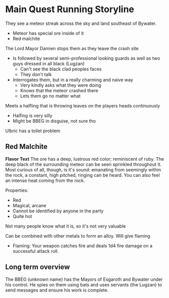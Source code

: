 # Main Quest Running Storyline

They see a meteor streak across the sky and land southeast of Bywater.
- Meteor has special ore inside of it
- Red malchite

The Lord Mayor Damien stops them as they leave the crash site
- Is followed by several semi-professional looking guards as well as two guys
  dressed in all black (Lugzan)
    - Can't see the black clad peoples faces
    - They don't talk
- Interrogates them, but in a really charming and naive way
    - Very kindly asks what they were doing
    - Knows that the meteor crashed there
    - Lets them go no matter what

Meets a halfling that is throwing leaves on the players heads continuously
- Halfing is very silly
- Might be BBEG in disguise, not sure tho

Ulbric has a toilet problem

## Red Malchite

**Flavor Text**
The ore has a deep, lustrous red color; reminiscent of ruby. The deep black of
the surrounding meteor can be seen sprinkled throughout it. Most curious of
all, though, is it's sound: emanating from seemingly within the rock, a
constant, high pitched, ringing can be heard. You can also feel an intense heat
coming from the rock.

Properties:
- Red
- Magical, arcane
- Cannot be identified by anyone in the party
- Quite hot

Not many people know what it is, so it's not very valuable

Can be combined with other metals to form an alloy. Will give flaming
- Flaming: Your weapon catches fire and deals 1d4 fire damage on a successful attack roll.


## Long term overview

The BBEG (unknown name) has the Mayors of Esgaroth and Bywater under his
control. He spies on them using bats and uses servants (the Lugzan) to send
messages and ensure his work is complete.
